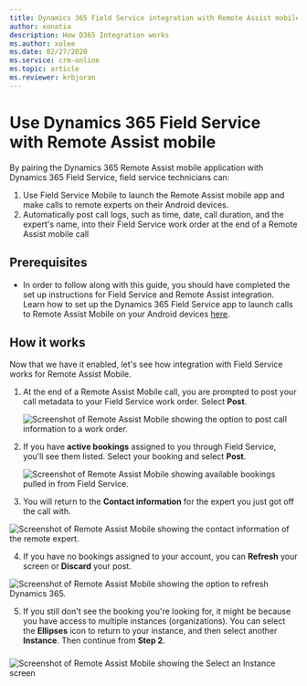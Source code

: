 ```yaml
---
title: Dynamics 365 Field Service integration with Remote Assist mobile
author: xonatia
description: How D365 Integration works
ms.author: xolee
ms.date: 02/27/2020
ms.service: crm-online
ms.topic: article
ms.reviewer: krbjoran
---
```

# Use Dynamics 365 Field Service with Remote Assist mobile 

By pairing the Dynamics 365 Remote Assist mobile application with Dynamics 365 Field Service, field service technicians can: 

1. Use Field Service Mobile to launch the Remote Assist mobile app and make calls to remote experts on their Android devices.
2. Automatically post call logs, such as time, date, call duration, and the expert's name, into their Field Service work order at the end of a Remote Assist mobile call

## Prerequisites 
- In order to follow along with this guide, you should have completed the set up instructions for Field Service and Remote Assist integration. Learn how to set up the Dynamics 365 Field Service app to launch calls to Remote Assist Mobile on your Android devices [here](../troubleshoot-field-service.md). 

## How it works

Now that we have it enabled, let's see how integration with Field Service works for Remote Assist Mobile.

1.	At the end of a Remote Assist Mobile call, you are prompted to post your call metadata to your Field Service work order. Select **Post**.

    ![Screenshot of Remote Assist Mobile showing the option to post call information to a work order.](./media/fs_1.png "End Call")

2.	If you have **active bookings** assigned to you through Field Service, you'll see them listed. Select your booking and select **Post**.

    ![Screenshot of Remote Assist Mobile showing available bookings pulled in from Field Service.](./media/selectbooking.png "Select Booking")

3.	You will return to the **Contact information** for the expert you just got off the call with.

![Screenshot of Remote Assist Mobile showing the contact information of the remote expert.](./media/fs_5.png "Booking")

4.	If you have no bookings assigned to your account, you can **Refresh** your screen or **Discard** your post.

![Screenshot of Remote Assist Mobile showing the option to refresh Dynamics 365.](./media/fs_6.png "No Bookings")

5.	If you still don't see the booking you're looking for, it might be because you have access to multiple instances (organizations). You can select the **Ellipses** icon to return to your instance, and then select another **Instance**. Then continue from **Step 2**.
###
![Screenshot of Remote Assist Mobile showing the Select an Instance screen](./media/Instance.png "Select Instance")
### 
